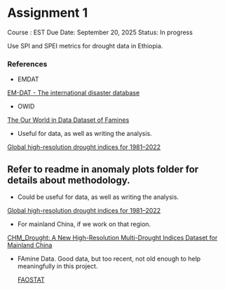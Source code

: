 # Assignment 1

Course : EST
Due Date: September 20, 2025
Status: In progress

Use SPI and SPEI metrics for drought data in Ethiopia.

### References

- EMDAT

[EM-DAT - The international disaster database](https://www.emdat.be/#:~:text=)

- OWID

[The Our World in Data Dataset of Famines](https://ourworldindata.org/the-our-world-in-data-dataset-of-famines#:~:text=The%20OWID%20Dataset%20of%20Famines)


- Useful for data, as well as writing the analysis.

[Global high-resolution drought indices for 1981–2022](https://essd.copernicus.org/articles/15/5449/2023/essd-15-5449-2023.html)

## Refer to readme in anomaly plots folder for details about methodology.

- Could be useful for data, as well as writing the analysis.

[Global high-resolution drought indices for 1981–2022](https://essd.copernicus.org/articles/15/5449/2023/essd-15-5449-2023.html)

- For mainland China, if we work on that region.

[CHM_Drought: A New High-Resolution Multi-Drought Indices Dataset for Mainland China](https://zenodo.org/records/14634774#:~:text=%C2%B7%C2%A0Variable%20%3D%20SPEI,PDSI%2C%20VPD)


- FAmine Data. Good data, but too recent, not old enough to help meaningfully in this project.
    
    [FAOSTAT](https://www.fao.org/faostat/en/#data/FS)

